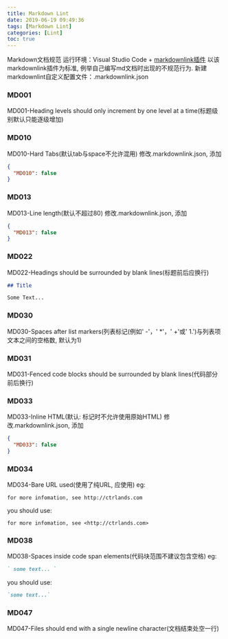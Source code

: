 ```yaml
---
title: Markdown Lint
date: 2019-06-19 09:49:36
tags: [Markdown Lint]
categories: [Lint]
toc: true
---
```

<script type="text/javascript" src="/js/ctrlands_tool.js"></script>

Markdown文档规范
运行环境：Visual Studio Code + [markdownlink插件](https://github.com/DavidAnson/vscode-markdownlint "")
以该markdownlink插件为标准, 例举自己编写md文档时出现的不规范行为.
新建markdownlint自定义配置文件：.markdownlink.json
<!-- more -->

### MD001

MD001-Heading levels should only increment by one level at a time(标题级别默认只能逐级增加)

### MD010

MD010-Hard Tabs(默认tab与space不允许混用)
修改.markdownlink.json, 添加

``` json
{
  "MD010": false
}
```

### MD013

MD013-Line length(默认不超过80)
修改.markdownlink.json, 添加

``` json
{
  "MD013": false
}
```

### MD022

MD022-Headings should be surrounded by blank lines(标题前后应换行)

``` markdown
## Title

Some Text...
```

### MD030

MD030-Spaces after list markers(列表标记(例如' -'，' *'，' +'或' 1.')与列表项文本之间的空格数, 默认为1)

### MD031

MD031-Fenced code blocks should be surrounded by blank lines(代码部分前后换行)

### MD033

MD033-Inline HTML(默认: 标记时不允许使用原始HTML)
修改.markdownlink.json, 添加

``` json
{
  "MD033": false
}
```

### MD034

MD034-Bare URL used(使用了纯URL, 应使用<URL>)
eg:

`for more infomation, see http://ctrlands.com`

you should use:

`for more infomation, see <http://ctrlands.com>`

### MD038

MD038-Spaces inside code span elements(代码块范围不建议包含空格)
eg:

``` markdown
` some text... `
```

you should use:

``` markdown
`some text...`
```

### MD047

MD047-Files should end with a single newline character(文档结束处空一行)
